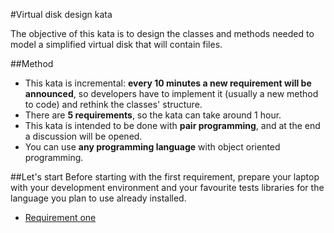 #Virtual disk design kata

The objective of this kata is to design the classes and methods needed to model a simplified virtual disk that will contain files.

##Method
* This kata is incremental: **every 10 minutes a new requirement will be announced**, so developers have to
implement it (usually a new method to code) and rethink the classes' structure.
* There are **5 requirements**, so the kata can take around 1 hour.
* This kata is intended to be done with **pair programming**, and at the end a discussion will be opened.
* You can use **any programming language** with object oriented programming.

##Let's start
Before starting with the first requirement, prepare your laptop with your development environment and your favourite tests libraries for the language you plan to use already installed.

* [Requirement one](../master/requirement-1/README.md)
